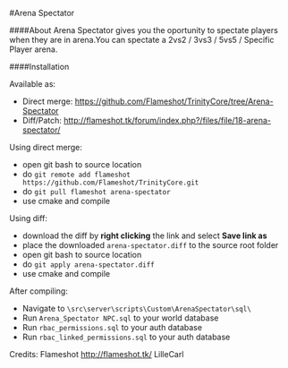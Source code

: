 #Arena Spectator

####About
Arena Spectator gives you the
oportunity to spectate players when
they are in arena.You can spectate a 
2vs2 / 3vs3 / 5vs5 / Specific Player arena.


####Installation

Available as:
- Direct merge: https://github.com/Flameshot/TrinityCore/tree/Arena-Spectator
- Diff/Patch: http://flameshot.tk/forum/index.php?/files/file/18-arena-spectator/

Using direct merge:
- open git bash to source location
- do `git remote add flameshot https://github.com/Flameshot/TrinityCore.git`
- do `git pull flameshot arena-spectator`
- use cmake and compile

Using diff:
- download the diff by __right clicking__ the link and select __Save link as__
- place the downloaded `arena-spectator.diff` to the source root folder
- open git bash to source location
- do `git apply arena-spectator.diff`
- use cmake and compile

After compiling:
- Navigate to `\src\server\scripts\Custom\ArenaSpectator\sql\`
- Run `Arena_Spectator NPC.sql` to your world database
- Run `rbac_permissions.sql` to your auth database
- Run `rbac_linked_permissions.sql` to 
your auth database

Credits:
Flameshot http://flameshot.tk/
LilleCarl